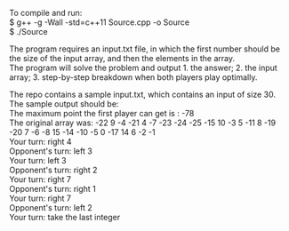 To compile and run:  
$ g++ -g -Wall -std=c++11 Source.cpp -o Source  
$ ./Source  
  
The program requires an input.txt file, in which the first number should be the size of the input array, and then the elements in the array.  
The program will solve the problem and output 1. the answer; 2. the input array; 3. step-by-step breakdown when both players play optimally.  
  
The repo contains a sample input.txt, which contains an input of size 30.  
The sample output should be:  
The maximum point the first player can get is : -78  
The original array was: -22 9 -4 -21 4 -7 -23 -24 -25 -15 10 -3 5 -11 8 -19 -20 7 -6 -8 15 -14 -10 -5 0 -17 14 6 -2 -1  
Your turn:              right 4  
Opponent's turn:        left 3  
Your turn:              left 3  
Opponent's turn:        right 2  
Your turn:              right 7  
Opponent's turn:        right 1  
Your turn:              right 7  
Opponent's turn:        left 2  
Your turn:              take the last integer  
